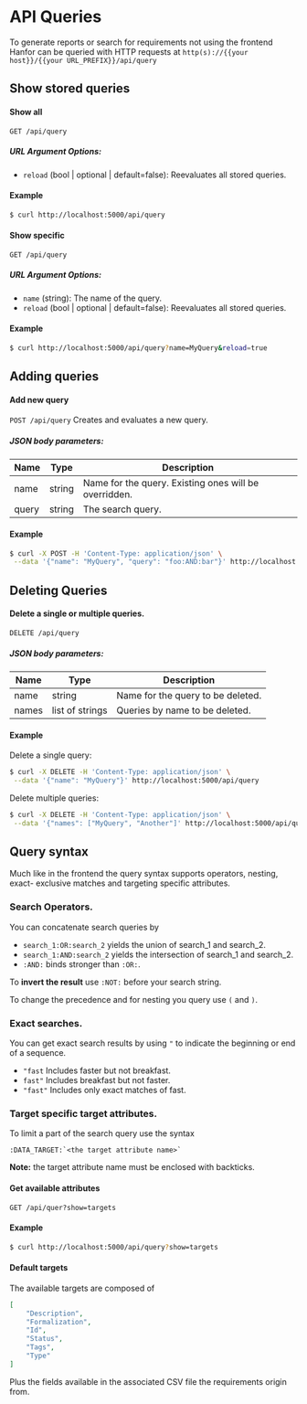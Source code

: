 # API Queries
To generate reports or search for requirements not using the frontend Hanfor can be queried with HTTP requests at 
`http(s)://{{your host}}/{{your URL_PREFIX}}/api/query`

## Show stored queries
#### Show all
`GET /api/query`
##### URL Argument Options:
* `reload` (bool | optional | default=false): Reevaluates all stored queries.
#### Example
```bash
$ curl http://localhost:5000/api/query
```
#### Show specific
`GET /api/query`
##### URL Argument Options:
* `name` (string): The name of the query.
* `reload` (bool | optional | default=false): Reevaluates all stored queries.
#### Example
```bash
$ curl http://localhost:5000/api/query?name=MyQuery&reload=true
``` 

## Adding queries
#### Add new query
`POST /api/query`
Creates and evaluates a new query. 
##### JSON body parameters:
| Name| Type | Description |
|---|---|---|
| name | string | Name for the query. Existing ones will be overridden. |
| query | string | The search query. |

#### Example
```bash
$ curl -X POST -H 'Content-Type: application/json' \
 --data '{"name": "MyQuery", "query": "foo:AND:bar"}' http://localhost:5000/api/query
```

## Deleting Queries
#### Delete a single or multiple queries.
`DELETE /api/query`
##### JSON body parameters:
| Name| Type | Description |
|---|---|---|
| name | string | Name for the query to be deleted.|
| names | list of strings | Queries by name to be deleted. |

#### Example
Delete a single query:
```bash
$ curl -X DELETE -H 'Content-Type: application/json' \
 --data '{"name": "MyQuery"}' http://localhost:5000/api/query
```
Delete multiple queries:
```bash
$ curl -X DELETE -H 'Content-Type: application/json' \
 --data '{"names": ["MyQuery", "Another"]' http://localhost:5000/api/query
```

## Query syntax
Much like in the frontend the query syntax supports operators, nesting, exact- exclusive matches and targeting 
specific attributes.

### Search Operators.
You can concatenate search queries by

* `search_1:OR:search_2` yields the union of search_1 and search_2.
* `search_1:AND:search_2` yields the intersection of search_1 and search_2.
* `:AND:` binds stronger than `:OR:`.

To **invert the result** use `:NOT:` before your search string.

To change the precedence and for nesting you query use `(` and `)`.

### Exact searches.
You can get exact search results by using `"` to indicate the beginning or end of a sequence.

* `"fast` Includes faster but not breakfast.
* `fast"` Includes breakfast but not faster.
* `"fast"` Includes only exact matches of fast.

### Target specific target attributes.
To limit a part of the search query use the syntax

    :DATA_TARGET:`<the target attribute name>`

**Note:** the target attribute name must be enclosed with backticks. 
#### Get available attributes
`GET /api/quer?show=targets`
#### Example
```bash
$ curl http://localhost:5000/api/query?show=targets
```
#### Default targets
The available targets are composed of
```json
[
    "Description",
    "Formalization",
    "Id",
    "Status",
    "Tags",
    "Type"
]
```
Plus the fields available in the associated CSV file the requirements origin from.
